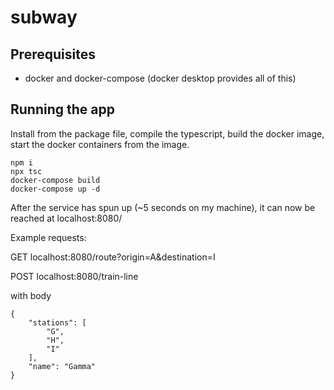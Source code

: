# subway

## Prerequisites

- docker and docker-compose (docker desktop provides all of this)

## Running the app

Install from the package file, compile the typescript, build the docker image, start the docker containers from the image.

```
npm i
npx tsc
docker-compose build
docker-compose up -d
```



After the service has spun up (~5 seconds on my machine), it can now be reached at localhost:8080/

Example requests:

GET localhost:8080/route?origin=A&destination=I

POST localhost:8080/train-line

with body

```
{
    "stations": [
        "G",
        "H",
        "I"
    ],
    "name": "Gamma"
}
```
